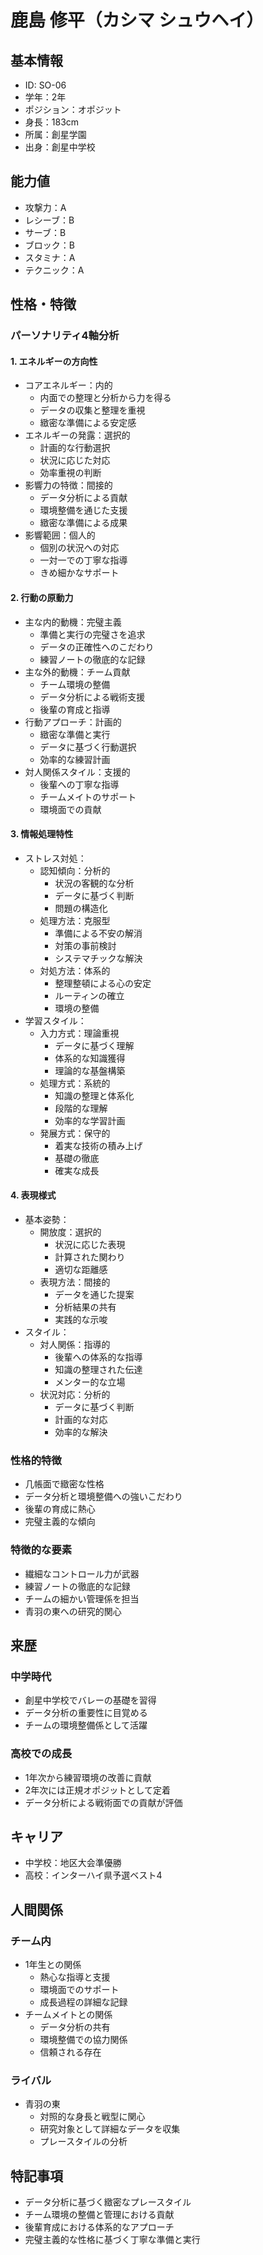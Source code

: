 # 鹿島 修平（カシマ シュウヘイ）

## 基本情報

- ID: SO-06
- 学年：2年
- ポジション：オポジット
- 身長：183cm
- 所属：創星学園
- 出身：創星中学校

## 能力値

- 攻撃力：A
- レシーブ：B
- サーブ：B
- ブロック：B
- スタミナ：A
- テクニック：A

## 性格・特徴

### パーソナリティ4軸分析

#### 1. エネルギーの方向性

- コアエネルギー：内的
  - 内面での整理と分析から力を得る
  - データの収集と整理を重視
  - 緻密な準備による安定感
- エネルギーの発露：選択的
  - 計画的な行動選択
  - 状況に応じた対応
  - 効率重視の判断
- 影響力の特徴：間接的
  - データ分析による貢献
  - 環境整備を通じた支援
  - 緻密な準備による成果
- 影響範囲：個人的
  - 個別の状況への対応
  - 一対一での丁寧な指導
  - きめ細かなサポート

#### 2. 行動の原動力

- 主な内的動機：完璧主義
  - 準備と実行の完璧さを追求
  - データの正確性へのこだわり
  - 練習ノートの徹底的な記録
- 主な外的動機：チーム貢献
  - チーム環境の整備
  - データ分析による戦術支援
  - 後輩の育成と指導
- 行動アプローチ：計画的
  - 緻密な準備と実行
  - データに基づく行動選択
  - 効率的な練習計画
- 対人関係スタイル：支援的
  - 後輩への丁寧な指導
  - チームメイトのサポート
  - 環境面での貢献

#### 3. 情報処理特性

- ストレス対処：
  - 認知傾向：分析的
    - 状況の客観的な分析
    - データに基づく判断
    - 問題の構造化
  - 処理方法：克服型
    - 準備による不安の解消
    - 対策の事前検討
    - システマチックな解決
  - 対処方法：体系的
    - 整理整頓による心の安定
    - ルーティンの確立
    - 環境の整備
- 学習スタイル：
  - 入力方式：理論重視
    - データに基づく理解
    - 体系的な知識獲得
    - 理論的な基盤構築
  - 処理方式：系統的
    - 知識の整理と体系化
    - 段階的な理解
    - 効率的な学習計画
  - 発展方式：保守的
    - 着実な技術の積み上げ
    - 基礎の徹底
    - 確実な成長

#### 4. 表現様式

- 基本姿勢：
  - 開放度：選択的
    - 状況に応じた表現
    - 計算された関わり
    - 適切な距離感
  - 表現方法：間接的
    - データを通じた提案
    - 分析結果の共有
    - 実践的な示唆
- スタイル：
  - 対人関係：指導的
    - 後輩への体系的な指導
    - 知識の整理された伝達
    - メンター的な立場
  - 状況対応：分析的
    - データに基づく判断
    - 計画的な対応
    - 効率的な解決

### 性格的特徴

- 几帳面で緻密な性格
- データ分析と環境整備への強いこだわり
- 後輩の育成に熱心
- 完璧主義的な傾向

### 特徴的な要素

- 繊細なコントロール力が武器
- 練習ノートの徹底的な記録
- チームの細かい管理係を担当
- 青羽の東への研究的関心

## 来歴

### 中学時代

- 創星中学校でバレーの基礎を習得
- データ分析の重要性に目覚める
- チームの環境整備係として活躍

### 高校での成長

- 1年次から練習環境の改善に貢献
- 2年次には正規オポジットとして定着
- データ分析による戦術面での貢献が評価

## キャリア

- 中学校：地区大会準優勝
- 高校：インターハイ県予選ベスト4

## 人間関係

### チーム内

- 1年生との関係
  - 熱心な指導と支援
  - 環境面でのサポート
  - 成長過程の詳細な記録
- チームメイトとの関係
  - データ分析の共有
  - 環境整備での協力関係
  - 信頼される存在

### ライバル

- 青羽の東
  - 対照的な身長と戦型に関心
  - 研究対象として詳細なデータを収集
  - プレースタイルの分析

## 特記事項

- データ分析に基づく緻密なプレースタイル
- チーム環境の整備と管理における貢献
- 後輩育成における体系的なアプローチ
- 完璧主義的な性格に基づく丁寧な準備と実行
